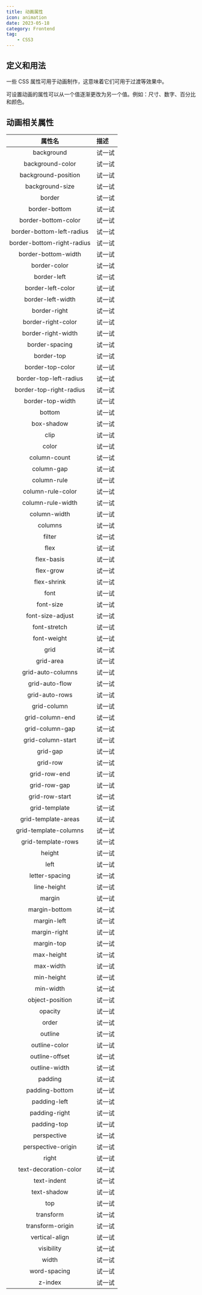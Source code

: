 ```yaml
---
title: 动画属性
icon: animation
date: 2023-05-18
category: Frontend
tag:
    - CSS3
---
```


## 定义和用法

一些 CSS 属性可用于动画制作，这意味着它们可用于过渡等效果中。

可设置动画的属性可以从一个值逐渐更改为另一个值。例如：尺寸、数字、百分比和颜色。

## 动画相关属性

|  属性名  |  描述  |
|  :----:  |  :----  |
|  background  |  试一试  |
|  background-color  |  试一试  |
|  background-position  |  试一试  |
|  background-size  |  试一试  |
|  border  |  试一试  |
|  border-bottom  |  试一试  |
|  border-bottom-color  |  试一试  |
|  border-bottom-left-radius  |  试一试  |
|  border-bottom-right-radius  |  试一试  |
|  border-bottom-width  |  试一试  |
|  border-color  |  试一试  |
|  border-left  |  试一试  |
|  border-left-color  |  试一试  |
|  border-left-width  |  试一试  |
|  border-right  |  试一试  |
|  border-right-color  |  试一试  |
|  border-right-width  |  试一试  |
|  border-spacing  |  试一试  |
|  border-top  |  试一试  |
|  border-top-color  |  试一试  |
|  border-top-left-radius  |  试一试  |
|  border-top-right-radius  |  试一试  |
|  border-top-width  |  试一试  |
|  bottom  |  试一试  |
|  box-shadow  |  试一试  |
|  clip  |  试一试  |
|  color  |  试一试  |
|  column-count  |  试一试  |
|  column-gap  |  试一试  |
|  column-rule  |  试一试  |
|  column-rule-color  |  试一试  |
|  column-rule-width  |  试一试  |
|  column-width  |  试一试  |
|  columns  |  试一试  |
|  filter  |  试一试  |
|  flex  |  试一试  |
|  flex-basis  |  试一试  |
|  flex-grow  |  试一试  |
|  flex-shrink  |  试一试  |
|  font  |  试一试  |
|  font-size  |  试一试  |
|  font-size-adjust  |  试一试  |
|  font-stretch  |  试一试  |
|  font-weight  |  试一试  |
|  grid  |  试一试  |
|  grid-area  |  试一试  |
|  grid-auto-columns  |  试一试  |
|  grid-auto-flow  |  试一试  |
|  grid-auto-rows  |  试一试  |
|  grid-column  |  试一试  |
|  grid-column-end  |  试一试  |
|  grid-column-gap  |  试一试  |
|  grid-column-start  |  试一试  |
|  grid-gap  |  试一试  |
|  grid-row  |  试一试  |
|  grid-row-end  |  试一试  |
|  grid-row-gap  |  试一试  |
|  grid-row-start  |  试一试  |
|  grid-template  |  试一试  |
|  grid-template-areas  |  试一试  |
|  grid-template-columns  |  试一试  |
|  grid-template-rows  |  试一试  |
|  height  |  试一试  |
|  left  |  试一试  |
|  letter-spacing  |  试一试  |
|  line-height  |  试一试  |
|  margin  |  试一试  |
|  margin-bottom  |  试一试  |
|  margin-left  |  试一试  |
|  margin-right  |  试一试  |
|  margin-top  |  试一试  |
|  max-height  |  试一试  |
|  max-width  |  试一试  |
|  min-height  |  试一试  |
|  min-width  |  试一试  |
|  object-position  |  试一试  |
|  opacity  |  试一试  |
|  order  |  试一试  |
|  outline  |  试一试  |
|  outline-color  |  试一试  |
|  outline-offset  |  试一试  |
|  outline-width  |  试一试  |
|  padding  |  试一试  |
|  padding-bottom  |  试一试  |
|  padding-left  |  试一试  |
|  padding-right  |  试一试  |
|  padding-top  |  试一试  |
|  perspective  |  试一试  |
|  perspective-origin  |  试一试  |
|  right  |  试一试  |
|  text-decoration-color  |  试一试  |
|  text-indent  |  试一试  |
|  text-shadow  |  试一试  |
|  top  |  试一试  |
|  transform  |  试一试  |
|  transform-origin  |  试一试  |
|  vertical-align  |  试一试  |
|  visibility  |  试一试  |
|  width  |  试一试  |
|  word-spacing  |  试一试  |
|  z-index  |  试一试  |

